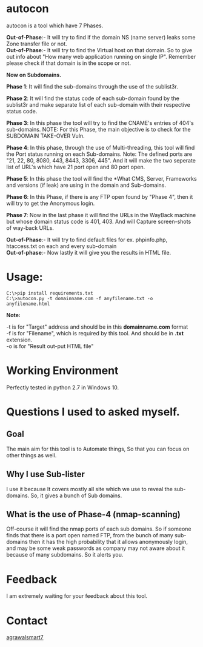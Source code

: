 # autocon

autocon is a tool which have 7 Phases.

**Out-of-Phase**:- It will try to find if the domain NS (name server) leaks some Zone transfer file or not.
<br>**Out-of-Phase**:- It will try to find the Virtual host on that domain. So to give out info about "How many web application   running on single IP". Remember please check if that domain is in the scope or not.

**Now on Subdomains.**

**Phase 1**: It will find the sub-domains through the use of the sublist3r.

**Phase 2**: It will find the status code of each sub-domain found by the sublist3r and make separate list of each sub-domain with their respective status code. 

**Phase 3**: In this phase the tool will try to find the CNAME's entries of 404's sub-domains. NOTE: For this Phase, the main objective is to check for the SUBDOMAIN TAKE-OVER Vuln.

**Phase 4**: In this phase, through the use of Multi-threading, this tool will find the Port status running on each Sub-domains. Note: The defined ports are "21, 22, 80, 8080, 443, 8443, 3306, 445". And it will make the two seperate list of URL's which have 21 port open and 80 port open.

**Phase 5**: In this phase the tool will find the *What CMS, Server, Frameworks and versions (if leak) are using in the domain and Sub-domains.

**Phase 6**: In this Phase, if there is any FTP open found by "Phase 4", then it will try to get the Anonymous login.

**Phase 7**: Now in the last phase it will find the URLs in the WayBack machine but whose domain status code is 401, 403. And will Capture screen-shots of way-back URLs.

**Out-of-Phase**:- It will try to find default files for ex. phpinfo.php, htaccess.txt on each and every sub-domain
<br>**Out-of-phase**:- Now lastly it will give you the results in HTML file.


# Usage: 

`C:\>pip install requirements.txt`<br>
`C:\>autocon.py -t domainname.com -f anyfilename.txt -o anyfilename.html`

**Note:** 

-t is for "Target" address and should be in this **domainname.com** format
<br>-f is for "Filename", which is required by this tool. And should be in **.txt** extension.
<br>-o is for "Result out-put HTML file"
# Working Environment

Perfectly tested in python 2.7 in Windows 10.

# Questions I used to asked myself.

<h2> Goal </h2>

The main aim for this tool is to Automate things, So that you can focus on other things as well.

<h2> Why I use Sub-lister</h2>

I use it because It covers mostly all site which we use to reveal the sub-domains. So, it gives a bunch of Sub domains.

<h2> What is the use of Phase-4 (nmap-scanning)</h2>

Off-course it will find the nmap ports of each sub domains. So if someone finds that there is a port open named FTP, from the bunch of many sub-domains then it has the high probability that it allows anonymously login, and may be some weak passwords as company may not aware about it because of many subdomains. So it alerts you.

# Feedback

I am extremely waiting for your feedback about this tool. 

# Contact


[agrawalsmart7](http://twitter.com/agrawalsmart7)

